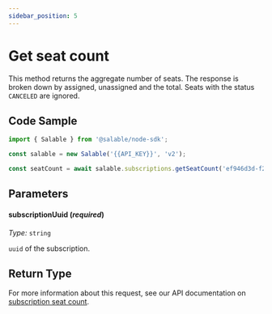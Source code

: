 ```yaml
---
sidebar_position: 5
---
```


# Get seat count

This method returns the aggregate number of seats. The response is broken down by assigned, unassigned and the total. Seats with the status `CANCELED` are ignored.

## Code Sample

```typescript
import { Salable } from '@salable/node-sdk';

const salable = new Salable('{{API_KEY}}', 'v2');

const seatCount = await salable.subscriptions.getSeatCount('ef946d3d-f2fa-46f2-96d3-d67162540493');
```

## Parameters

#### subscriptionUuid (_required_)

_Type:_ `string`

`uuid` of the subscription.

## Return Type

For more information about this request, see our API documentation on [subscription seat count](https://docs.salable.app/api/v2#tag/Subscriptions/operation/getSubscriptionSeatCount).
